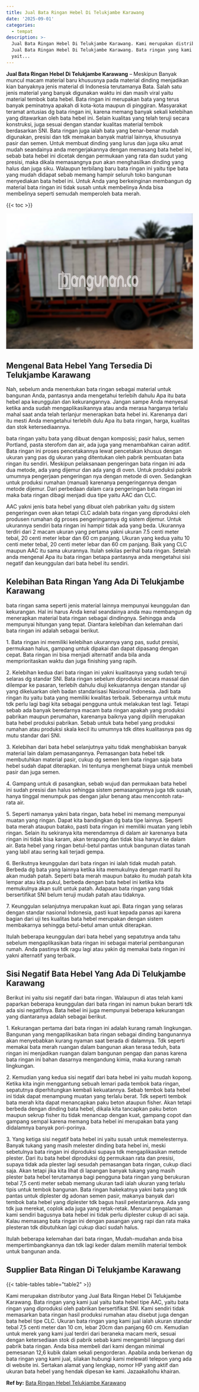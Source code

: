 ```yaml
---
title: Jual Bata Ringan Hebel Di Telukjambe Karawang
date: '2025-09-01'
categories:
  - tempat
description: >-
  Jual Bata Ringan Hebel Di Telukjambe Karawang. Kami merupakan distributor yang
  Jual Bata Ringan Hebel Di Telukjambe Karawang. Bata ringan yang kami jual
  yait...
---
```


**Jual Bata Ringan Hebel Di Telukjambe Karawang** – Meskipun Banyak muncul macam material baru khususnya pada material dinding menjadikan kian banyaknya jenis material di Indonesia terutamanya Bata. Salah satu jenis material yang banyak digunakan waktu ini dan masih viral yaitu material tembok bata hebel. Bata ringan ini merupakan bata yang terus banyak peminatnya apakah di kota-kota maupun di pinggiran. Masyarakat teramat antusias dg bata ringan ini, karena memang banyak sekali kelebihan yang ditawarkan oleh bata hebel ini. Selain kualitas yang telah teruji secara konstruksi, juga sesuai dengan standar kualitas material tembok berdasarkan SNI. Bata ringan juga ialah bata yang benar-benar mudah digunakan, presisi dan tdk memakan banyak matrial lainnya, khususnya pasir dan semen. Untuk membuat dinding yang lurus dan juga siku amat mudah seandainya anda mengerjakannya dengan memasang bata hebel ini, sebab bata hebel ini dicetak dengan permukaan yang rata dan sudut yang presisi, maka dikala memasangnya pun akan menghasilkan dinding yang halus dan juga siku. Walaupun terbilang baru bata ringan ini yaitu tipe bata yang mudah didapat sebab memang hampir seluruh toko bangunan menyediakan bata hebel ini. Untuk Anda yang berkeinginan membangun dg material bata ringan ini tidak susah untuk membelinya Anda bisa membelinya seperti semudah memperoleh bata merah.

{{< toc >}}

![Jual Bata Ringan Hebel Di Telukjambe Karawang](/images/jual-hebel-murah-10.png)

## Mengenal Bata Hebel Yang Tersedia Di Telukjambe Karawang

Nah, sebelum anda menentukan bata ringan sebagai material untuk bangunan Anda, pantasnya anda mengetahui terlebih dahulu Apa itu bata hebel apa keunggulan dan kekurangannya. Jangan sampe Anda menyesal ketika anda sudah mengaplikasikannya atau anda merasa harganya terlalu mahal saat anda telah terlanjur menerapkan bata hebel ini. Karenanya dari itu mesti Anda mengetahui terlebih dulu Apa itu bata ringan, harga, kualitas dan stok ketersediaannya.

bata ringan yaitu bata yang dibuat dengan komposisi; pasir halus, semen Portland, pasta sterofom dan air, ada juga yang menambahkan cairan aditif. Bata ringan ini proses pencetakannya lewat pencetakan khusus dengan ukuran yang pas dg ukuran yang ditentukan oleh pabrik pembuatan bata ringan itu sendiri. Meskipun pelaksanaan pengeringan bata ringan ini ada dua metode, ada yang dijemur dan ada yang di oven. Untuk produksi pabrik umumnya pengerjaan pengeringan nya dengan metode di oven. Sedangkan untuk produksi rumahan (manual) karenanya pengeringannya dengan metode dijemur. Dari perbedaan dalam cara pengeringan bata ringan ini maka bata ringan dibagi menjadi dua tipe yaitu AAC dan CLC.

AAC yakni jenis bata hebel yang dibuat oleh pabrikan yaitu dg sistem pengeringan oven akan tetapi CLC adalah bata ringan yang diproduksi oleh produsen rumahan dg proses pengeringannya dg sistem dijemur. Untuk ukurannya sendiri bata ringan ini hampir tidak ada yang beda. Ukurannya terdiri dari 2 macam ukuran yang pertama yakni ukuran 7.5 centi meter tebal, 20 centi meter lebar dan 60 cm panjang. Ukuran yang kedua yaitu 10 centi meter tebal, 20 centi meter lebar dan 60 cm panjang. Baik yang CLC maupun AAC itu sama ukurannya. Itulah sekilas perihal bata ringan. Setelah anda mengenal Apa itu bata ringan betapa pantasnya anda mengetahui sisi negatif dan keunggulan dari bata hebel itu sendiri.

## Kelebihan Bata Ringan Yang Ada Di Telukjambe Karawang

bata ringan sama seperti jenis material lainnya mempunyai keunggulan dan kekurangan. Hal ini harus Anda kenal seandainya anda mau membangun dg menerapkan material bata ringan sebagai dindingnya. Sehingga anda mempunyai hitungan yang tepat. Diantara kelebihan dan kelemahan dari bata ringan ini adalah sebagai berikut.

1\. Bata ringan ini memiliki kelebihan ukurannya yang pas, sudut presisi, permukaan halus, gampang untuk dipakai dan dapat dipasang dengan cepat. Bata ringan ini bisa menjadi alternatif anda bila anda memprioritaskan waktu dan juga finishing yang rapih.

2\. Kelebihan kedua dari bata ringan ini yakni kualitasnya yang sudah teruji selaras dg standar SNI. Bata ringan sebelum diproduksi secara massal dan dilempar ke pasaran, terlebih dahulu diuji kekuatannya dengan standar uji yang dikeluarkan oleh badan standarisasi Nasional Indonesia. Jadi bata ringan itu yaitu bata yang memiliki kwalitas terbaik. Sebenarnya untuk mutu tdk perlu lagi bagi kita sebagai pengguna untuk melakukan test lagi. Tetapi sebab ada banyak beredarnya macam bata ringan apakah yang produksi pabrikan maupun perumahan, karenanya baiknya yang dipilih merupakan bata hebel produksi pabrikan. Sebab untuk bata hebel yang produksi rumahan atau produksi skala kecil itu umumnya tdk dites kualitasnya pas dg mutu standar dari SNI.

3\. Kelebihan dari bata hebel selanjutnya yaitu tidak menghabiskan banyak material lain dalam pemasangannya. Pemasangan bata hebel tdk membutuhkan material pasir, cukup dg semen lem bata ringan saja bata hebel sudah dapat diterapkan. Ini tentunya menghemat biaya untuk membeli pasir dan juga semen.

4\. Gampang untuk di pasangkan, sebab wujud dan permukaan bata hebel ini sudah presisi dan halus sehingga sistem pemasangannya juga tdk susah, hanya tinggal menumpuk pas dengan jalur benang atau mencontoh rata-rata air.

5\. Seperti namanya yakni bata ringan, bata hebel ini memang mempunyai muatan yang ringan. Dapat kita bandingkan dg bata tipe lainnya. Seperti bata merah ataupun batako, pasti bata ringan ini memiliki muatan yang lebih ringan. Selain itu sekiranya kita merendamnya di dalam air karenanya bata ringan ini tidak bisa karam, akan terapung dan tidak bisa hanyut ke dalam air. Bata hebel yang ringan betul-betul pantas untuk bangunan diatas tanah yang labil atau sering kali terjadi gempa.

6\. Berikutnya keunggulan dari bata ringan ini ialah tidak mudah patah. Berbeda dg bata yang lainnya ketika kita memukulnya dengan martil itu akan mudah patah. Seperti bata merah maupun batako itu mudah patah kita lempar atau kita pukul, berbeda dengan bata hebel ini ketika kita memukulnya akan sulit untuk patah. Adapaun bata ringan yang tidak bersertifikat SNI belum teruji mudah patah atau tidaknya.

7\. Keunggulan selanjutnya merupakan kuat api. Bata ringan yang selaras dengan standar nasional Indonesia, pasti kuat kepada panas api karena bagian dari uji tes kualitas bata hebel merupakan dengan sistem membakarnya sehingga betul-betul aman untuk diterapkan.

Itulah beberapa keunggulan dari bata hebel yang sepatutnya anda tahu sebelum mengaplikasikan bata ringan ini sebagai material pembangunan rumah. Anda pastinya tdk ragu lagi atau yakin dg memakai bata ringan ini yakni alternatif yang terbaik.

## Sisi Negatif Bata Hebel Yang Ada Di Telukjambe Karawang

Berikut ini yaitu sisi negatif dari bata ringan. Walaupun di atas telah kami paparkan beberapa keunggulan dari bata ringan ini namun bukan berarti tdk ada sisi negatifnya. Bata hebel ini juga mempunyai beberapa kekurangan yang diantaranya adalah sebagai berikut.

1\. Kekurangan pertama dari bata ringan ini adalah kurang ramah lingkungan. Bangunan yang mengaplikasikan bata ringan sebagai dinding bangunannya akan menyebabkan kurang nyaman saat berada di dalamnya. Tdk seperti memakai bata merah ruangan dalam bangunan akan terasa teduh, bata ringan ini menjadikan ruangan dalam bangunan pengap dan panas karena bata ringan ini bahan dasarnya mengandung kimia, maka kurang ramah lingkungan.

2\. Kemudian yang kedua sisi negatif dari bata hebel ini yaitu mudah kopong. Ketika kita ingin menggantung sebuah lemari pada tembok bata ringan, sepatutnya diperhitungkan kembali kekuatannya. Sebab tembok bata hebel ini tidak dapat menampung muatan yang terlalu berat. Tdk seperti tembok bata merah kita dapat menancapkan paku beton ataupun fisher. Akan tetapi berbeda dengan dinding bata hebel, dikala kita tancapkan paku beton maupun sekrup fisher itu tidak menancap dengan kuat, gampang copot dan gampang sempal karena memang bata hebel ini merupakan bata yang didalamnya banyak pori-porinya.

3\. Yang ketiga sisi negatif bata hebel ini yaitu susah untuk memelesternya. Banyak tukang yang masih melester dinding bata hebel ini, meski sebetulnya bata ringan ini diproduksi supaya tdk mengaplikasikan metode plester. Dari itu bata hebel diproduksi dg permukaan rata dan presisi, supaya tidak ada plester lagi sesudah pemasangan bata ringan, cukup diaci saja. Akan tetapi jika kita lihat di lapangan banyak tukang yang masih plester bata hebel terutamanya bagi pengguna bata ringan yang berukuran tebal 7,5 centi meter sebab memang ukuran tadi ialah ukuran yang terlalu tipis untuk tembok bangunan. Bata ringan hakekatnya yakni bata yang tdk pantas untuk diplester dg adonan semen pasir, makanya banyak dari tembok bata hebel yang diplester tdk bagus hasil pelestariannya. Ada yang tdk jua merekat, coplok ada juga yang retak-retak. Menurut pengalaman kami sendiri bagusnya bata hebel ini tidak perlu diplester cukup di aci saja. Kalau memasang bata ringan ini dengan pasangan yang rapi dan rata maka plesteran tdk dibutuhkan lagi cukup diaci sudah halus.

Itulah beberapa kelemahan dari bata ringan, Mudah-mudahan anda bisa mempertimbangkannya dan tdk lagi keder dalam memilih material tembok untuk bangunan anda.

## Supplier Bata Ringan Di Telukjambe Karawang

{{< table-tables table="table2" >}}

Kami merupakan distributor yang Jual Bata Ringan Hebel Di Telukjambe Karawang. Bata ringan yang kami jual yaitu bata hebel tipe AAC, yaitu bata ringan yang diproduksi oleh pabrikan bersertifikat SNI. Kami sendiri tidak memasarkan bata ringan hasil produksi rumahan atau disebut juga dengan bata hebel tipe CLC. Ukuran bata ringan yang kami jual ialah ukuran standar tebal 7,5 centi meter dan 10 cm, lebar 20cm dan panjang 60 cm. Kemudian untuk merek yang kami jual terdiri dari beraneka macam merk, sesuai dengan ketersediaan stok di pabrik sebab kami mengambil langsung dari pabrik bata ringan. Anda bisa membeli dari kami dengan minimal pemesanan 12,6 kubik dalam sekali pengorderan. Apabila anda berkenan dg bata ringan yang kami jual, silakan hubungi kami melewati telepon yang ada di website ini. Sertakan alamat yang lengkap, nomor HP yang aktif dan ukuran bata hebel yang hendak dipesan ke kami. Jazaakallohu khairan.

**Ref by:** [Bata Ringan Hebel Telukjambe Karawang](https://id.wikipedia.org/wiki/Bata)

